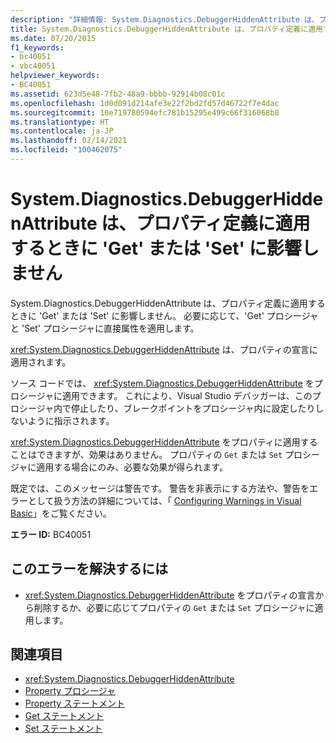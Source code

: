```yaml
---
description: "詳細情報: System.Diagnostics.DebuggerHiddenAttribute は、プロパティ定義に適用するときに 'Get' または 'Set' に影響しません"
title: System.Diagnostics.DebuggerHiddenAttribute は、プロパティ定義に適用するときに 'Get' または 'Set' に影響しません
ms.date: 07/20/2015
f1_keywords:
- bc40051
- vbc40051
helpviewer_keywords:
- BC40051
ms.assetid: 623d5e48-7fb2-48a9-bbbb-92914b08c01c
ms.openlocfilehash: 1d0d091d214afe3e22f2bd2fd57d46722f7e4dac
ms.sourcegitcommit: 10e719780594efc781b15295e499c66f316068b8
ms.translationtype: HT
ms.contentlocale: ja-JP
ms.lasthandoff: 02/14/2021
ms.locfileid: "100462075"
---
```

# <a name="systemdiagnosticsdebuggerhiddenattribute-does-not-affect-get-or-set-when-applied-to-the-property-definition"></a>System.Diagnostics.DebuggerHiddenAttribute は、プロパティ定義に適用するときに 'Get' または 'Set' に影響しません

System.Diagnostics.DebuggerHiddenAttribute は、プロパティ定義に適用するときに 'Get' または 'Set' に影響しません。 必要に応じて、'Get' プロシージャと 'Set' プロシージャに直接属性を適用します。  
  
 <xref:System.Diagnostics.DebuggerHiddenAttribute> は、プロパティの宣言に適用されます。  
  
 ソース コードでは、 <xref:System.Diagnostics.DebuggerHiddenAttribute> をプロシージャに適用できます。 これにより、Visual Studio デバッガーは、このプロシージャ内で停止したり、ブレークポイントをプロシージャ内に設定したりしないように指示されます。  
  
 <xref:System.Diagnostics.DebuggerHiddenAttribute> をプロパティに適用することはできますが、効果はありません。 プロパティの `Get` または `Set` プロシージャに適用する場合にのみ、必要な効果が得られます。  
  
 既定では、このメッセージは警告です。 警告を非表示にする方法や、警告をエラーとして扱う方法の詳細については、「 [Configuring Warnings in Visual Basic](/visualstudio/ide/configuring-warnings-in-visual-basic)」をご覧ください。  
  
 **エラー ID:** BC40051  
  
## <a name="to-correct-this-error"></a>このエラーを解決するには  
  
- <xref:System.Diagnostics.DebuggerHiddenAttribute> をプロパティの宣言から削除するか、必要に応じてプロパティの `Get` または `Set` プロシージャに適用します。  
  
## <a name="see-also"></a>関連項目

- <xref:System.Diagnostics.DebuggerHiddenAttribute>
- [Property プロシージャ](../programming-guide/language-features/procedures/property-procedures.md)
- [Property ステートメント](../language-reference/statements/property-statement.md)
- [Get ステートメント](../language-reference/statements/get-statement.md)
- [Set ステートメント](../language-reference/statements/set-statement.md)
